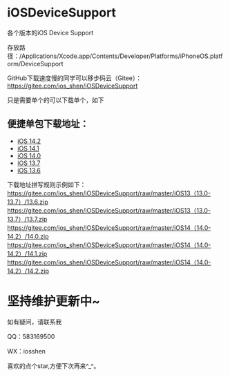 # iOSDeviceSupport
各个版本的iOS Device Support

存放路径：/Applications/Xcode.app/Contents/Developer/Platforms/iPhoneOS.platform/DeviceSupport


GitHub下载速度慢的同学可以移步码云（Gitee）：https://gitee.com/ios_shen/iOSDeviceSupport

只是需要单个的可以下载单个，如下
## 便捷单包下载地址：

* [iOS 14.2](https://gitee.com/ios_shen/iOSDeviceSupport/raw/master/iOS14（14.0-14.2）/14.2.zip)
* [iOS 14.1](https://gitee.com/ios_shen/iOSDeviceSupport/raw/master/iOS14（14.0-14.2）/14.1.zip)
* [iOS 14.0](https://gitee.com/ios_shen/iOSDeviceSupport/raw/master/iOS14（14.0-14.2）/14.0.zip)
* [iOS 13.7](https://gitee.com/ios_shen/iOSDeviceSupport/raw/master/iOS13（13.0-13.7）/13.7.zip)
* [iOS 13.6](https://gitee.com/ios_shen/iOSDeviceSupport/raw/master/iOS13（13.0-13.7）/13.6.zip)

下载地址拼写规则示例如下：
https://gitee.com/ios_shen/iOSDeviceSupport/raw/master/iOS13（13.0-13.7）/13.6.zip
https://gitee.com/ios_shen/iOSDeviceSupport/raw/master/iOS13（13.0-13.7）/13.7.zip
https://gitee.com/ios_shen/iOSDeviceSupport/raw/master/iOS14（14.0-14.2）/14.0.zip
https://gitee.com/ios_shen/iOSDeviceSupport/raw/master/iOS14（14.0-14.2）/14.1.zip
https://gitee.com/ios_shen/iOSDeviceSupport/raw/master/iOS14（14.0-14.2）/14.2.zip


# 坚持维护更新中~

如有疑问，请联系我

QQ：583169500

WX：iosshen

喜欢的点个star,方便下次再来^_^。


